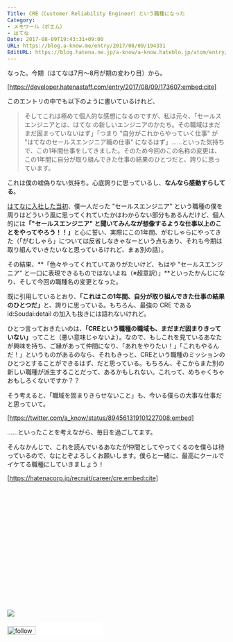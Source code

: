 ```yaml
---
Title: CRE（Customer Reliability Engineer）という職種になった
Category:
- メモワール（ポエム）
- はてな
Date: 2017-08-09T19:43:31+09:00
URL: https://blog.a-know.me/entry/2017/08/09/194331
EditURL: https://blog.hatena.ne.jp/a-know/a-know.hateblo.jp/atom/entry/8599973812287134755
---
```


なった。今期（はてなは7月〜8月が期の変わり目）から。


[https://developer.hatenastaff.com/entry/2017/08/09/173607:embed:cite]



このエントリの中でも以下のように書いているけれど、


> そしてこれは極めて個人的な感想になるのですが、私は元々、「セールスエンジニアとは、はてな の新しいエンジニアのかたち。その職域はまだまだ固まっていないはず」「つまり "自分がこれからやっていく仕事" が "はてなのセールスエンジニア職の仕事" になるはず」......といった気持ちで、この1年間仕事をしてきました。そのため今回のこの名称の変更は、この1年間に自分が取り組んできた仕事の結果のひとつだと、誇りに思っています。


これは僕の嘘偽りない気持ち。心底誇りに思っているし、<b>なんなら感動すらしてる</b>。


[はてなに入社した当初](https://blog.a-know.me/entry/2016/07/19/133701)、僕一人だった "セールスエンジニア" という職種の僕を周りはどういう風に思ってくれていたかはわからない部分もあるんだけど、個人的には<b>「"セールスエンジニア" と聞いてみんなが想像するような仕事以上のことをやってやろう！！」</b>と心に誓い、実際にこの1年間、がむしゃらにやってきた（「がむしゃら」については反省しなきゃなーという点もあり、それも今期は取り組んでいきたいなと思っているけれど、まぁ別の話）。


その結果、**「色々やってくれていてありがたいけど、もはや "セールスエンジニア" と一口に表現できるものではないよね（※超意訳）」**といったかんじになり、そして今回の職種名の変更となった。


既に引用しているとおり、<b>「これはこの1年間、自分が取り組んできた仕事の結果のひとつだ」</b>と、誇りに思っている。もちろん、最強の CRE である id:Soudai:detail の加入も抜きには語れないけれど。


ひとつ言っておきたいのは、<b>「CREという職種の職域も、まだまだ固まりきっていない」</b>ってこと（悪い意味じゃないよ）。なので、もしこれを見ているあなたが興味を持ち、ご縁があって仲間になり、「あれをやりたい！」「これもやるんだ！」というものがあるのなら、それもきっと、CREという職種のミッションのひとつとすることができるはず、だと思っている。もちろん、そこからまた別の新しい職種が派生することだって、あるかもしれない。これって、めちゃくちゃおもしろくないですか？？


そう考えると、「職域を固まりきらせないこと」も、今いる僕らの大事な仕事だと思っていて。




[https://twitter.com/a_know/status/894561319101227008:embed]




......といったことを考えながら、毎日を過ごしてます。


そんなかんじで、これを読んでいるあなたが仲間としてやってくるのを僕らは待っているので、なにとぞよろしくお願いします。僕らと一緒に、最高にクールでイケてる職種にしていきましょう！




[https://hatenacorp.jp/recruit/career/cre:embed:cite]




<div>
<br>
<script async src="//pagead2.googlesyndication.com/pagead/js/adsbygoogle.js"></script>
<!-- article-bottom2 -->
<ins class="adsbygoogle"
     style="display:inline-block;width:300px;height:250px"
     data-ad-client="ca-pub-3463034538369189"
     data-ad-slot="5274552934"></ins>
<script>
(adsbygoogle = window.adsbygoogle || []).push({});
</script>

<a href="http://bit.ly/grass-graph" target='blank' rel="nofollow"><img src="https://cdn-ak.f.st-hatena.com/images/fotolife/a/a-know/20170405/20170405220342.png"></a>
<br>
</div>

<div>
<a href='http://cloud.feedly.com/#subscription%2Ffeed%2Fhttp%3A%2F%2Fblog.a-know.me%2Ffeed'  target='blank'><img id='feedlyFollow' src='//s3.feedly.com/img/follows/feedly-follow-rectangle-volume-small_2x.png' alt='follow us in feedly' width='65' height='20'></a>



<iframe src="//blog.hatena.ne.jp/a-know/a-know.hateblo.jp/subscribe/iframe" allowtransparency="true" frameborder="0" scrolling="no" width="150" height="28"></iframe>
</div>


<script src="https://moshi-moshi.moshimo.works/moshimoshi/a_know_blog/2017-08-09-194331?title=CRE%EF%BC%88Customer%20Reliability%20Engineer%EF%BC%89%E3%81%A8%E3%81%84%E3%81%86%E8%81%B7%E7%A8%AE%E3%81%AB%E3%81%AA%E3%81%A3%E3%81%9F"></script>
